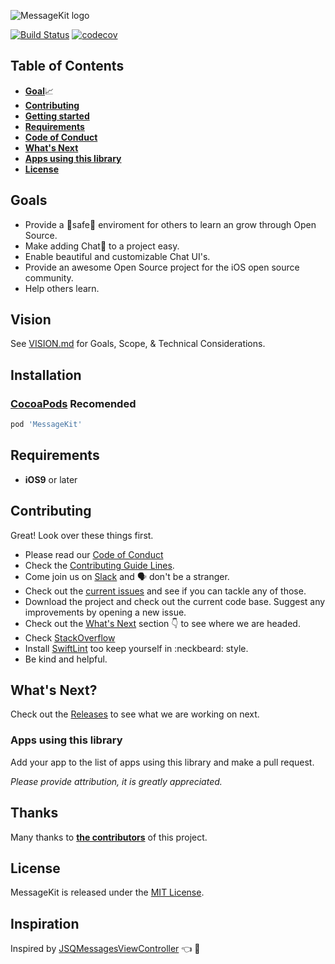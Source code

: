 <p>
  <img src="https://cdn.rawgit.com/MessageKit/MessageKit/f9e95233/Assets/mklogo.svg" title="MessageKit logo">
</p>

[![Build Status](https://travis-ci.org/MessageKit/MessageKit.svg)](https://travis-ci.org/MessageKit/MessageKit) [![codecov](https://codecov.io/gh/MessageKit/MessageKit/branch/master/graph/badge.svg)](https://codecov.io/gh/MessageKit/MessageKit)


## Table of Contents

* [**Goal**](#goal)📈
* [**Contributing**](#contributing)
* [**Getting started**](#getting-started)
* [**Requirements**](#requirements)
* [**Code of Conduct**](#code-of-conduct)
* [**What's Next**](#what's-next)
* [**Apps using this library**](#apps-using-this-library)
* [**License**](#license)


## Goals

- Provide a :rotating_light:safe:rotating_light: enviroment for others to learn an grow through Open Source.
- Make adding Chat:speech_balloon: to a project easy.
- Enable beautiful and customizable Chat UI's.
- Provide an awesome Open Source project for the iOS open source community.
- Help others learn.

## Vision
See [VISION.md](https://github.com/MessageKit/MessageKit/blob/master/VISION.md) for Goals, Scope, & Technical Considerations.


## Installation
### [CocoaPods](https://cocoapods.org/) **Recomended**
````ruby
pod 'MessageKit'
````


## Requirements

- **iOS9** or later


## Contributing

Great! Look over these things first.
- Please read our [Code of Conduct](https://github.com/MessageKit/MessageKit/blob/master/Code_of_Conduct.md)
- Check the [Contributing Guide Lines](https://github.com/MessageKit/MessageKit/blob/master/CONTRIBUTING.md).
- Come join us on [Slack](https://join.slack.com/t/messagekit/shared_invite/MjI0NDkxNjgwMzA3LTE1MDIzMTU0MjUtMzJhZDZlNTkxMA) and 🗣 don't be a stranger. 
- Check out the [current issues](https://github.com/MessageKit/MessageKit/issues) and see if you can tackle any of those. 
- Download the project and check out the current code base. Suggest any improvements by opening a new issue. 
- Check out the [What's Next](#what's-next) section :point_down: to see where we are headed.
- Check [StackOverflow](https://stackoverflow.com/questions/tagged/messagekit)
- Install [SwiftLint](https://github.com/realm/SwiftLint) too keep yourself in :neckbeard: style. 
- Be kind and helpful.  


## What's Next?

Check out the [Releases](https://github.com/MessageKit/MessageKit/releases) to see what we are working on next.

### Apps using this library

Add your app to the list of apps using this library and make a pull request.

*Please provide attribution, it is greatly appreciated.*

## Thanks

Many thanks to [**the contributors**](https://github.com/MessageKit/MessageKit/graphs/contributors) of this project.

## License
MessageKit is released under the [MIT License]().

## Inspiration
Inspired by [JSQMessagesViewController](https://github.com/jessesquires/JSQMessagesViewController) :point_left: :100:
